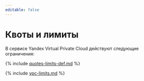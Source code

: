 ```yaml
---
editable: false
---
```


# Квоты и лимиты

В сервисе Yandex Virtual Private Cloud действуют следующие ограничения:

{% include [quotes-limits-def.md](../../_includes/quotes-limits-def.md) %}

{% include [vpc-limits.md](../../_includes/vpc-limits.md) %}

